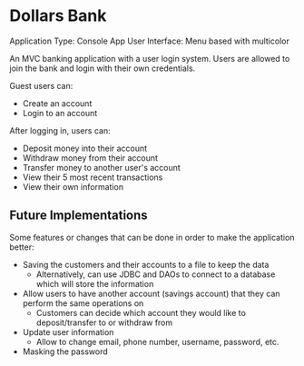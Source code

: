 # Dollars Bank

Application Type: Console App
User Interface: Menu based with multicolor

An MVC banking application with a user login system.
Users are allowed to join the bank and login with their own credentials.

Guest users can:
- Create an account
- Login to an account

After logging in, users can:
- Deposit money into their account
- Withdraw money from their account
- Transfer money to another user's account
- View their 5 most recent transactions
- View their own information

## Future Implementations
Some features or changes that can be done in order to make the application better:
- Saving the customers and their accounts to a file to keep the data
    - Alternatively, can use JDBC and DAOs to connect to a database which will store the information
- Allow users to have another account (savings account) that they can perform the same operations on
    - Customers can decide which account they would like to deposit/transfer to or withdraw from
- Update user information
    - Allow to change email, phone number, username, password, etc.
- Masking the password
